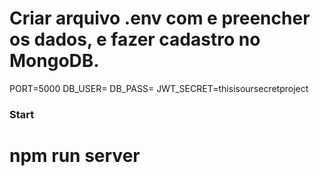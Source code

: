 # Criar arquivo .env com e preencher os dados, e fazer cadastro no MongoDB.

PORT=5000
DB_USER=
DB_PASS=
JWT_SECRET=thisisoursecretproject

### Start

#   npm run server